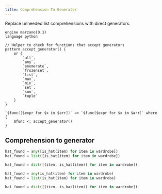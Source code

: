 ```yaml
---
title: Comprehension To Generator
---
```


Replace unneeded list comprehensions with direct generators.

```grit
engine marzano(0.1)
language python

// Helper to check for functions that accept generators
pattern accept_generator() {
	or {
		`all`,
		`any`,
		`enumerate`,
		`frozenset`,
		`list`,
		`max`,
		`min`,
		`set`,
		`sum`,
		`tuple`
	}
}

`$func([$expr for $x in $arr])` => `$func($expr for $x in $arr)` where {
	$func <: accept_generator()
}
```

## Comprehension to generator

```python
hat_found = any([is_hat(item) for item in wardrobe])
hat_found = list([is_hat(item) for item in wardrobe])

hat_found = dict([(item, is_hat(item)) for item in wardrobe])
```

```python
hat_found = any(is_hat(item) for item in wardrobe)
hat_found = list(is_hat(item) for item in wardrobe)

hat_found = dict([(item, is_hat(item)) for item in wardrobe])
```

